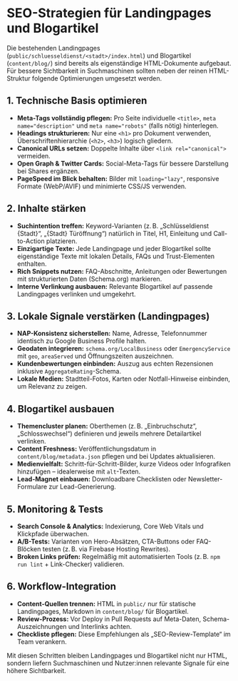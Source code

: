 # SEO-Strategien für Landingpages und Blogartikel

Die bestehenden Landingpages (`public/schluesseldienst/<stadt>/index.html`) und Blogartikel (`content/blog/`) sind bereits als eigenständige HTML-Dokumente aufgebaut. Für bessere Sichtbarkeit in Suchmaschinen sollten neben der reinen HTML-Struktur folgende Optimierungen umgesetzt werden.

## 1. Technische Basis optimieren
- **Meta-Tags vollständig pflegen:** Pro Seite individuelle `<title>`, `meta name="description"` und `meta name="robots"` (falls nötig) hinterlegen.
- **Headings strukturieren:** Nur eine `<h1>` pro Dokument verwenden, Überschriftenhierarchie (`<h2>`, `<h3>`) logisch gliedern.
- **Canonical URLs setzen:** Doppelte Inhalte über `<link rel="canonical">` vermeiden.
- **Open Graph & Twitter Cards:** Social-Meta-Tags für bessere Darstellung bei Shares ergänzen.
- **PageSpeed im Blick behalten:** Bilder mit `loading="lazy"`, responsive Formate (WebP/AVIF) und minimierte CSS/JS verwenden.

## 2. Inhalte stärken
- **Suchintention treffen:** Keyword-Varianten (z. B. „Schlüsseldienst {Stadt}“, „{Stadt} Türöffnung“) natürlich in Titel, H1, Einleitung und Call-to-Action platzieren.
- **Einzigartige Texte:** Jede Landingpage und jeder Blogartikel sollte eigenständige Texte mit lokalen Details, FAQs und Trust-Elementen enthalten.
- **Rich Snippets nutzen:** FAQ-Abschnitte, Anleitungen oder Bewertungen mit strukturierten Daten (Schema.org) markieren.
- **Interne Verlinkung ausbauen:** Relevante Blogartikel auf passende Landingpages verlinken und umgekehrt.

## 3. Lokale Signale verstärken (Landingpages)
- **NAP-Konsistenz sicherstellen:** Name, Adresse, Telefonnummer identisch zu Google Business Profile halten.
- **Geodaten integrieren:** `schema.org/LocalBusiness` oder `EmergencyService` mit `geo`, `areaServed` und Öffnungszeiten auszeichnen.
- **Kundenbewertungen einbinden:** Auszug aus echten Rezensionen inklusive `AggregateRating`-Schema.
- **Lokale Medien:** Stadtteil-Fotos, Karten oder Notfall-Hinweise einbinden, um Relevanz zu zeigen.

## 4. Blogartikel ausbauen
- **Themencluster planen:** Oberthemen (z. B. „Einbruchschutz“, „Schlosswechsel“) definieren und jeweils mehrere Detailartikel verlinken.
- **Content Freshness:** Veröffentlichungsdatum in `content/blog/metadata.json` pflegen und bei Updates aktualisieren.
- **Medienvielfalt:** Schritt-für-Schritt-Bilder, kurze Videos oder Infografiken hinzufügen – idealerweise mit `alt`-Texten.
- **Lead-Magnet einbauen:** Downloadbare Checklisten oder Newsletter-Formulare zur Lead-Generierung.

## 5. Monitoring & Tests
- **Search Console & Analytics:** Indexierung, Core Web Vitals und Klickpfade überwachen.
- **A/B-Tests:** Varianten von Hero-Absätzen, CTA-Buttons oder FAQ-Blöcken testen (z. B. via Firebase Hosting Rewrites).
- **Broken Links prüfen:** Regelmäßig mit automatisierten Tools (z. B. `npm run lint` + Link-Checker) validieren.

## 6. Workflow-Integration
- **Content-Quellen trennen:** HTML in `public/` nur für statische Landingpages, Markdown in `content/blog/` für Blogartikel.
- **Review-Prozess:** Vor Deploy in Pull Requests auf Meta-Daten, Schema-Auszeichnungen und Interlinks achten.
- **Checkliste pflegen:** Diese Empfehlungen als „SEO-Review-Template“ im Team verankern.

Mit diesen Schritten bleiben Landingpages und Blogartikel nicht nur HTML, sondern liefern Suchmaschinen und Nutzer:innen relevante Signale für eine höhere Sichtbarkeit.
